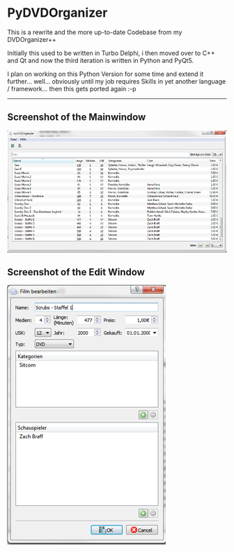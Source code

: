 # PyDVDOrganizer

This is a rewrite and the more up-to-date Codebase from my DVDOrganizer++

Initially this used to be written in Turbo Delphi, i then moved over to C++ and Qt
and now the third iteration is written in Python and PyQt5.

I plan on working on this Python Version for some time and extend it further... well... obviously until my job requires Skills in yet another language / framework... then this gets ported again :-p

---

## Screenshot of the Mainwindow

![](res/screen1.PNG)

## Screenshot of the Edit Window

![](res/screen2.PNG)

